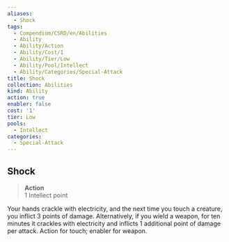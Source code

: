 ```yaml
---
aliases:
  - Shock
tags:
  - Compendium/CSRD/en/Abilities
  - Ability
  - Ability/Action
  - Ability/Cost/1
  - Ability/Tier/Low
  - Ability/Pool/Intellect
  - Ability/Categories/Special-Attack
title: Shock
collection: Abilities
kind: Ability
action: true
enabler: false
cost: '1'
tier: Low
pools:
  - Intellect
categories:
  - Special-Attack
---
```

## Shock  
>**Action**  
>1 Intellect point
  
Your hands crackle with electricity, and the next time you touch a creature, you inflict 3 points of damage. Alternatively, if you wield a weapon, for ten minutes it crackles with electricity and inflicts 1 additional point of damage per attack. Action for touch; enabler for weapon.
